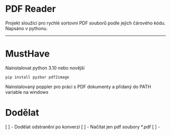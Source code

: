 # PDF Reader
Projekt sloužící pro rychlé sortovní PDF souborů podle jejich čárového kódu. Napsáno v pythonu.

---

# MustHave
Nainstalovat python 3.10 nebo novější

`pip install pyzbar pdf2image`

Nainstalovaný poppler pro práci s PDF dokumenty a přidaný do PATH variable na windows

# Dodělat

[ ] - Dodělat odstranění po konverzi
[ ] - Načítat jen pdf soubory *.pdf
[ ] - 


 
